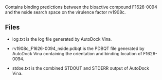 Contains binding predictions between the bioactive compound F1626-0094 and the nside search space on the virulence factor rv1908c.

## Files

- log.txt is the log file generated by AutoDock Vina.

- rv1908c_F1626-0094_nside.pdbqt is the PDBQT file generated by AutoDock Vina containing the orientation and binding location of F1626-0094.

- stdoe.txt is the combined STDOUT and STDERR output of AutoDock Vina.

